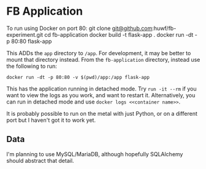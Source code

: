 # FB Application

To run using Docker on port 80:
	git clone git@github.com:huwf/fb-experiment.git
	cd fb-application
	docker build -t flask-app .
	docker run -dt -p 80:80 flask-app

This ADDs the `app` directory to `/app`. For development, it may be better to mount that directory instead.
From the `fb-application` directory, instead use the following to run:
	
	docker run -dt -p 80:80 -v $(pwd)/app:/app flask-app

This has the application running in detached mode. Try `run -it --rm` if you want to view the logs as you work,
 and want to restart it. Alternatively, you can run in detached mode and use `docker logs <<container name>>`.

It is probably possible to run on the metal with just Python, or on a different port but I haven't got it to work yet.

## Data

I'm planning to use MySQL/MariaDB, although hopefully SQLAlchemy should abstract that detail.


